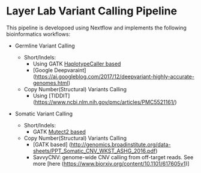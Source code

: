 # Layer Lab Variant Calling Pipeline
This pipeline is developoed using Nextflow and implements the following bioinformatics workflows:
* Germline Variant Calling
  * Short/Indels:
    * Using GATK [HaplotypeCaller based](https://gatk.broadinstitute.org/hc/en-us/articles/360035535932-Germline-short-variant-discovery-SNPs-Indels-)
    * [Google Deepvaraint] (https://ai.googleblog.com/2017/12/deepvariant-highly-accurate-genomes.html)
  * Copy Number(Structural) Variants Calling
    * Using [TIDDIT] (https://www.ncbi.nlm.nih.gov/pmc/articles/PMC5521161/)
    
* Somatic Variant Calling
  * Short/Indels:
    * GATK [Mutect2 based](https://gatk.broadinstitute.org/hc/en-us/articles/360035894731-Somatic-short-variant-discovery-SNVs-Indels-)
  * Copy Number(Structural) Variants Calling 
    * [GATK based] (http://genomics.broadinstitute.org/data-sheets/PPT_Somatic_CNV_WKST_ASHG_2016.pdf)
    * SavvyCNV: genome-wide CNV calling from off-target reads. See more [here (https://www.biorxiv.org/content/10.1101/617605v1)]

